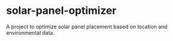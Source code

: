 # solar-panel-optimizer
A project to optimize solar panel placement based on location and environmental data.
